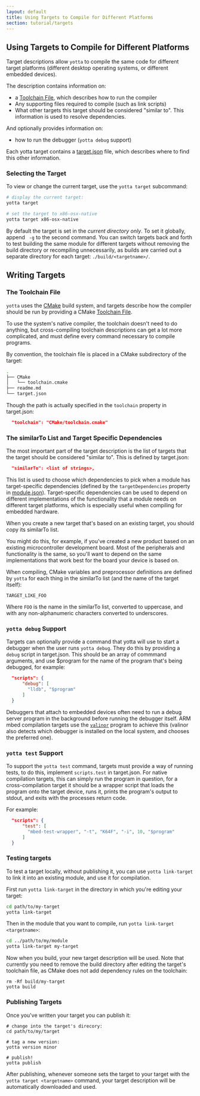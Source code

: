 ```yaml
---
layout: default
title: Using Targets to Compile for Different Platforms
section: tutorial/targets
---
```


## Using Targets to Compile for Different Platforms

Target descriptions allow `yotta` to compile the same code for different target
platforms (different desktop operating systems, or different embedded devices).

The description contains information on:

 * a [Toolchain File](#toolchainfile), which describes how to run the compiler
 * Any supporting files required to compile (such as link scripts)
 * What other targets this target should be considered "similar to". This
   information is used to resolve dependencies.

And optionally provides information on:

 * how to run the debugger (`yotta debug` support)

Each yotta target contains a [target.json](../reference/target.html) file, which
describes where to find this other information.

### Selecting the Target

To view or change the current target, use the `yotta target` subcommand:

```sh
# display the current target:
yotta target

# set the target to x86-osx-native
yotta target x86-osx-native
```

By default the target is set in the *current directory only*. To set it
globally, append ` -g` to the second command. You can switch targets back and
forth to test building the same module for different targets without removing
the build directory or recompiling unnecessarily, as builds are carried out a
separate directory for each target: `./build/<targetname>/`.


## Writing Targets

<a name="toolchainfile"></a>
### The Toolchain File
`yotta` uses the [CMake](http://www.cmake.org) build system, and targets
describe how the compiler should be run by providing a CMake [Toolchain
File](http://www.cmake.org/cmake/help/v3.0/manual/cmake-toolchains.7.html).

To use the system's native compiler, the toolchain doesn't need to do anything,
but cross-compiling toolchain descriptions can get a lot more complicated, and
must define every command necessary to compile programs.

By convention, the toolchain file is placed in a CMake subdirectory of the
target:

```sh
.
├── CMake
│   └── toolchain.cmake
├── readme.md
└── target.json
```

Though the path is actually specified in the `toolchain` property in target.json:

```json
  "toolchain": "CMake/toolchain.cmake"
```

<a name="similarto"></a>
### The similarTo List and Target Specific Dependencies
The most important part of the target description is the list of targets that
the target should be considered "similar to". This is defined by target.json:

```json
  "similarTo": <list of strings>,
```

This list is used to choose which dependencies to pick when a module has
target-specific dependencies (defined by the `targetDependencies` property in
[module.json](../reference/module.html)). Target-specific dependencies can be
used to depend on different implementations of the functionality that a module
needs on different target platforms, which is especially useful when compiling
for embedded hardware.

When you create a new target that's based on an existing target, you should
copy its similarTo list. 

You might do this, for example, if you've created a new product based on an
existing microcontroller development board. Most of the peripherals and
functionality is the same, so you'll want to depend on the same implementations
that work best for the board your device is based on.

When compiling, CMake variables and preprocessor definitions are defined by
`yotta` for each thing in the similarTo list (and the name of the target
itself):

```
TARGET_LIKE_FOO
```

Where `FOO` is the name in the similarTo list, converted to uppercase, and with
any non-alphanumeric characters converted to underscores.


### `yotta debug` Support
Targets can optionally provide a command that yotta will use to start a
debugger when the user runs `yotta debug`. They do this by providing a
`debug` script in target.json. This should be an array of commmand arguments,
and use $program for the name of the program that's being debugged, for example:

```json
  "scripts": {
      "debug": [
        "lldb", "$program"
      ]
  }
```

Debuggers that attach to embedded devices often need to run a debug server
program in the background before running the debugger itself. ARM mbed
compilation targets use the [`valinor`](http://github.com/ARMmbed/valinor)
program to achieve this (valinor also detects which debugger is installed on the
local system, and chooses the preferred one).

### `yotta test` Support
To support the `yotta test` command, targets must provide a way of running
tests, to do this, implement `scripts.test` in target.json. For native
compilation targets, this can simply run the program in question, for a
cross-compilation target it should be a wrapper script that loads the program
onto the target device, runs it, prints the program's output to stdout, and
exits with the processes return code.

For example:

```json
  "scripts": {
      "test": [
        "mbed-test-wrapper", "-t", "K64F", "-i", 10, "$program"
      ]
  }
```


### Testing targets
To test a target locally, without publishing it, you can use
`yotta link-target` to link it into an existing module, and use it for
compilation.

First run `yotta link-target` in the directory in which you're editing your
target:

```sh
cd path/to/my-target
yotta link-target
```

Then in the module that you want to compile, run
`yotta link-target <targetname>`:

```sh
cd ../path/to/my/module
yotta link-target my-target
```

Now when you build, your new target description will be used. Note that
currently you need to remove the build directory after editing the target's
toolchain file, as CMake does not add dependency rules on the toolchain:

```
rm -Rf build/my-target
yotta build
```


### Publishing Targets
Once you've written your target you can publish it:

```
# change into the target's direcory:
cd path/to/my/target

# tag a new version:
yotta version minor

# publish!
yotta publish
```

After publishing, whenever someone sets the target to your target with the
`yotta target <targetname>` command, your target description will be
automatically downloaded and used.

